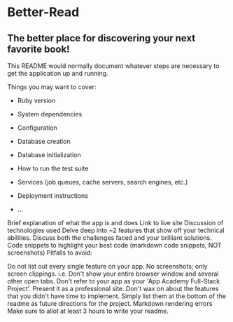 # Better-Read
## The better place for discovering your next favorite book!




This README would normally document whatever steps are necessary to get the
application up and running.

Things you may want to cover:

* Ruby version

* System dependencies

* Configuration

* Database creation

* Database initialization

* How to run the test suite

* Services (job queues, cache servers, search engines, etc.)

* Deployment instructions

* ...

Brief explanation of what the app is and does
Link to live site
Discussion of technologies used
Delve deep into ~2 features that show off your technical abilities. Discuss both the challenges faced and your brilliant solutions.
Code snippets to highlight your best code (markdown code snippets, NOT screenshots)
Pitfalls to avoid:

Do not list out every single feature on your app.
No screenshots; only screen clippings. i.e. Don't show your entire browser window and several other open tabs.
Don't refer to your app as your 'App Academy Full-Stack Project'. Present it as a professional site.
Don't wax on about the features that you didn't have time to implement. Simply list them at the bottom of the readme as future directions for the project.
Markdown rendering errors
Make sure to allot at least 3 hours to write your readme.
